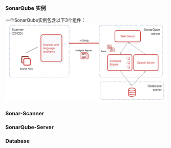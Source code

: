 ### SonarQube 实例

一个SonarQube实例包含以下3个组件：
![SonarQube实例图示](https://raw.githubusercontent.com/maijijun/Note/main/Image%20Host/SonarQube/SonarQube_Instance.png)

### Sonar-Scanner



### SonarQube-Server

### Database

